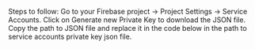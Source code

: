 Steps to follow:
Go to your Firebase project -> Project Settings -> Service Accounts.
Click on Generate new Private Key to download the JSON file. 
Copy the path to JSON file and replace it in the code below in 
the path to service accounts private key json file.